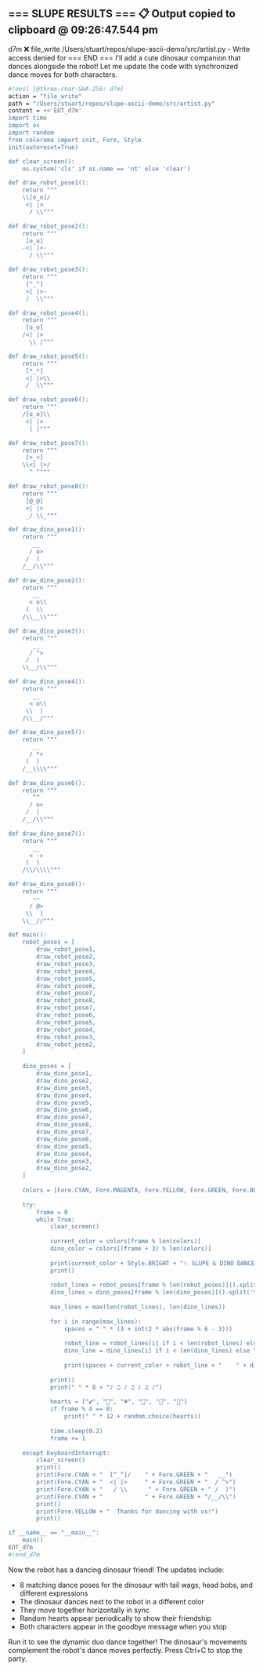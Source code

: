 === SLUPE RESULTS ===
📋 Output copied to clipboard @ 09:26:47.544 pm
---------------------
d7m ❌ file_write /Users/stuart/repos/slupe-ascii-demo/src/artist.py - Write access denied for
=== END ===
I'll add a cute dinosaur companion that dances alongside the robot! Let me update the code with synchronized dance moves for both characters.

```sh nesl
#!nesl [@three-char-SHA-256: d7m]
action = "file_write"
path = "/Users/stuart/repos/slupe-ascii-demo/src/artist.py"
content = <<'EOT_d7m'
import time
import os
import random
from colorama import init, Fore, Style
init(autoreset=True)

def clear_screen():
    os.system('cls' if os.name == 'nt' else 'clear')

def draw_robot_pose1():
    return """
    \\[o_o]/
     <| |>
      / \\"""

def draw_robot_pose2():
    return """
     [o_o]
    -<| |>-
      / \\"""

def draw_robot_pose3():
    return """
     [^_^]
     <| |>-
     /  \\"""

def draw_robot_pose4():
    return """
     [o_o]
    /<| |>
      \\ /"""

def draw_robot_pose5():
    return """
     [*_*]
     <| |>\\
     /  \\"""

def draw_robot_pose6():
    return """
    /[o_o]\\
     <| |>
      | |"""

def draw_robot_pose7():
    return """
     [>_<]
    \\<| |>/
      ^ ^"""

def draw_robot_pose8():
    return """
     [@_@]
     <| |>
     _/ \\_"""

def draw_dino_pose1():
    return """
       __
      / o>
     /  )
    /__/\\"""

def draw_dino_pose2():
    return """
       __
      < o\\
     (  \\
    /\\__\\"""

def draw_dino_pose3():
    return """
       __
      / ^>
     /  )
    \\__/\\"""

def draw_dino_pose4():
    return """
       __
      < o\\
     \\  )
    /\\__/"""

def draw_dino_pose5():
    return """
       __
      / *>
     (  )
    /__\\\\"""

def draw_dino_pose6():
    return """
       ^^
      / o>
     /  |
    /__/\\"""

def draw_dino_pose7():
    return """
       __
      < ->
     (  )
    /\\/\\\\"""

def draw_dino_pose8():
    return """
       ~~
      / @>
     \\  )
    \\__//"""

def main():
    robot_poses = [
        draw_robot_pose1,
        draw_robot_pose2,
        draw_robot_pose3,
        draw_robot_pose4,
        draw_robot_pose5,
        draw_robot_pose6,
        draw_robot_pose7,
        draw_robot_pose8,
        draw_robot_pose7,
        draw_robot_pose6,
        draw_robot_pose5,
        draw_robot_pose4,
        draw_robot_pose3,
        draw_robot_pose2,
    ]
    
    dino_poses = [
        draw_dino_pose1,
        draw_dino_pose2,
        draw_dino_pose3,
        draw_dino_pose4,
        draw_dino_pose5,
        draw_dino_pose6,
        draw_dino_pose7,
        draw_dino_pose8,
        draw_dino_pose7,
        draw_dino_pose6,
        draw_dino_pose5,
        draw_dino_pose4,
        draw_dino_pose3,
        draw_dino_pose2,
    ]
    
    colors = [Fore.CYAN, Fore.MAGENTA, Fore.YELLOW, Fore.GREEN, Fore.BLUE, Fore.RED]
    
    try:
        frame = 0
        while True:
            clear_screen()
            
            current_color = colors[frame % len(colors)]
            dino_color = colors[(frame + 3) % len(colors)]
            
            print(current_color + Style.BRIGHT + "✨ SLUPE & DINO DANCE PARTY ✨")
            print()
            
            robot_lines = robot_poses[frame % len(robot_poses)]().split('\n')
            dino_lines = dino_poses[frame % len(dino_poses)]().split('\n')
            
            max_lines = max(len(robot_lines), len(dino_lines))
            
            for i in range(max_lines):
                spaces = " " * (3 + int(2 * abs(frame % 6 - 3)))
                
                robot_line = robot_lines[i] if i < len(robot_lines) else "      "
                dino_line = dino_lines[i] if i < len(dino_lines) else "     "
                
                print(spaces + current_color + robot_line + "    " + dino_color + dino_line)
            
            print()
            print(" " * 8 + "♪ ♫ ♪ ♫ ♪ ♫ ♪")
            
            hearts = ["💕", "💖", "💗", "💝", "💓", "💞"]
            if frame % 4 == 0:
                print(" " * 12 + random.choice(hearts))
            
            time.sleep(0.2)
            frame += 1
            
    except KeyboardInterrupt:
        clear_screen()
        print()
        print(Fore.CYAN + "  [^_^]/    " + Fore.GREEN + "   __")
        print(Fore.CYAN + "  <| |>     " + Fore.GREEN + "  / ^>")
        print(Fore.CYAN + "   / \\      " + Fore.GREEN + " /  )")
        print(Fore.CYAN + "            " + Fore.GREEN + "/__/\\")
        print()
        print(Fore.YELLOW + "  Thanks for dancing with us!")
        print()

if __name__ == "__main__":
    main()
EOT_d7m
#!end_d7m
```

Now the robot has a dancing dinosaur friend! The updates include:
- 8 matching dance poses for the dinosaur with tail wags, head bobs, and different expressions
- The dinosaur dances next to the robot in a different color
- They move together horizontally in sync
- Random hearts appear periodically to show their friendship
- Both characters appear in the goodbye message when you stop

Run it to see the dynamic duo dance together! The dinosaur's movements complement the robot's dance moves perfectly. Press Ctrl+C to stop the party.